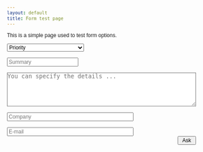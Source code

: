 ```yaml
---
layout: default
title: Form test page
---
```

This is a simple page used to test form options.

<STYLE TYPE='text/css'>
#loading{
display:none;
vertical-align:baseline;
position:fixed;
left:0;
top:0;
width:100%;
height:100%;
z-index:1000;}
#loadingcontent{
position:fixed;
left:20%;
top:35%;
width:50%;
height:50%;}
#loadingspinner{
vertical-align:baseline;
width: 10%;
text-align: center;
font-size:larger;}
textarea { width: 100%; margin: 0; padding: 0; border-width: 1; }
.feedback-summary { width: 100%; margin: 0; padding: 0; border-width: 1; }
BODY, input, select, table {
font-size: 12px;font-family: Arial,Helvetica,FreeSans,'sans - serif';}
#captcha{margin-bottom:0;padding-bottom:0}#captcha .captcha-container{clear:none;margin:5px 0 0 0;min-height:0;overflow:hidden;padding:0} #captcha .captcha-container .captcha-image{float:left}#captcha .captcha-container .captcha-trigger{float:left} #captcha .captcha-container .captcha-trigger .content{margin:0;overflow:hidden;text-align:left;text-indent:-999em;width:0} #captcha .captcha-container .icon-reload{background-image:url("data:image/png;base64,iVBORw0KGgoAAAANSUhEUgAAABAAAAAQBAMAAADt3eJSAAAAMFBMVEX///9wcHBwcHBwcHBwcHBwcHBwcHBwcHBwcHBwcHBwcHBwcHBwcHBwcHBwcHAAAAAM3lI2AAAADnRSTlMAESIzRFVmiJmqu8zd7qUOxRYAAAB3SURBVHjaY2axe9y7PGDtDyZGg+zYTvZDDExMpvWpnZb/GZgYPb5tYPhpDxRhnMvAwPCBgYmZITMAyGJgYTyz5wMDMmAEk+7GKUwQbooAM5hxR14HKKLAwMAc/x/I2CHA4PVzH1AqqECgq+wzkLEj3GtqPyfcHAB0GR2Spl8/YwAAAABJRU5ErkJggg==")} </STYLE>
<script src='http://ajax.googleapis.com/ajax/libs/jquery/1.7.1/jquery.min.js'></script>
<link rel="stylesheet" type="text/css" href="https://cdnjs.cloudflare.com/ajax/libs/jquery-datetimepicker/2.5.4/jquery.datetimepicker.css"> <script src='https://cdnjs.cloudflare.com/ajax/libs/jquery-datetimepicker/2.5.4/build/jquery.datetimepicker.full.js'></script> <link rel="stylesheet" type="text/css" href="http://aui-cdn.atlassian.com/aui-adg/5.4.3/css/aui.css"> <div id="loading">
<div id="loadingcontent">
<span id='loadingspinner' class='aui-icon aui-icon-wait'>Loading...</span>
</div>
</div>
<div id='feedback-main-div' style='font-size: 12px; font-family: Arial,Helvetica,FreeSans,sans-serif'>
<div id='feedback-error'></div>
<form class='aui' enctype='multipart/form-data' id='feedback-form' name='feedback-form' target='feedback-response' method='post' action='https://servicedesk.linaro.org/plugins/servlet/feedback/create'>
<input type='hidden' name='form-index' id='form-index' value='1'/>
<input type='hidden' name='feedback-from-url' id='feedback-from-url' value=''/>
<div><select id='feedback-priority' class='select' name='feedback-priority'>
<option value='' selected >Priority</option>
<option value='10200'>Severity 0 - Emergency</option>
<option value='10000'>Business Critical</option>
<option value='10201'>Severity 1 - Critical</option>
<option value='10001'>Degraded Service</option>
<option value='10202'>Severity 2 - High</option>
<option value='10002'>General Issue</option>
<option value='10203'>Severity 3 - Normal</option>
<option value='10100'>Blocker</option>
<option value='10101'>High</option>
<option value='10102'>Medium</option>
<option value='10103'>Low</option>
<option value='10104'>Minor</option>
<option value='10204'>Severity 4 - Feature Request</option>
</select>
</div>
<br> <div><input type='text' class='text long-field' id='feedback-summary' name='feedback-summary' class='feedback-summary' placeholder='Summary' value=''/></div>
<br> <div style='display:none;'><input type='text' class='text long-field' id='feedback-language' name='feedback-language' class='feedback-language' placeholder='Выберите язык (en/ru)' value='ru'/></div>
<div><TEXTAREA id='feedback-body' class='textarea long-field' name='feedback-body' ROWS='5' placeholder='You can specify the details ...'></TEXTAREA></div>
<br> <div><input type='text' class='text long-field' id='customfield_12401' name='customfield_12401' placeholder='Company' size='38' value=''/></div>
<br>
<input type='text' class='text long-field' id='feedback-email' name='feedback-email' placeholder='E-mail' size='38' value=''/>
<br>
<div align="right">
<input type='button' class='aui-button' value=' Ask ' onclick='addFeedback()'/>
</div>
</form></div>
<div id='feedback-back' class='aui' style='display: none'><input type='button' class='aui-button' onclick="jQuery('#feedback-main-div').show();jQuery('#feedback-response').hide();jQuery('#feedback-back').hide();" value='Back'/></div><iframe id='feedback-response' name='feedback-response' frameborder='no' style='display: none' width='500' height='250'></iframe><script type='text/javascript'>
JIRACaptcha = { setup: function() { jQuery("#captcha").delegate("span.captcha-reload", "click", function (e) { JIRACaptcha.refresh(); e.preventDefault(); }); }, refresh: function() { var img = jQuery(".captcha-image", "#captcha .captcha-container"), src = img.attr("src"); if (src.indexOf("__r") >= 0) { src = src.replace(/__r=([^&]+)/, "__r=" + Math.random()); } else { src = src.indexOf('?') >= 0 ? (src + "&__r=" + Math.random()) : (src + "?__r=" + Math.random()); } img.attr("src", src); jQuery("#captcha .captcha-response").focus(); } }; jQuery(window).load(function()
{
   jQuery('.datetimepicker').each(function() {
   jQuery(this).datetimepicker({
   timepicker:false,
   format:'d.m.Y'
   });
   });
   jQuery('.datetimepicker-time').each(function() {
   jQuery(this).datetimepicker({
   timepicker:true,
   format:'d.m.Y H:i'
   });
   });
   jQuery(JIRACaptcha.setup);
   jQuery('#feedback-main-div').show();
   jQuery('#feedback-new-issue-div').hide();
   jQuery('#feedback-response').hide();
   jQuery('#feedback-new-issue-button').click(function ()
   {
    jQuery('#feedback-form')[0].reset();
    jQuery('#feedback-main-div').show();
    jQuery('#feedback-new-issue-div').hide();
    jQuery('#feedback-response').hide();
   });
});

function isValidEmail(email ) {

   var re = /^(([^<>()[\]\\.,;:\s@\"]+(\.[^<>()[\]\\.,;:\s@\"]+)*)|(\".+\"))@((\[[0-9]{1,3}\.[0-9]{1,3}\.[0-9]{1,3}\.[0-9]{1,3}\])|(([a-zA-Z\-0-9]+\.)+[a-zA-Z]{2,}))$/;
   return re.test(email);
}
function addFeedback() {
    var message = '';
   var summary = jQuery('#feedback-summary').val();
   var email = jQuery('#feedback-email').val();
   if (summary == '' || email == '')
   {
    if (summary == '')
    {
     message = message + '<div>Enter the summary</div>';
    }
    if (email == '')
    {
     message = message + '<div>Enter E-mail</div>';
    }
    jQuery('#feedback-error').html(message);
    return false;
}
if (!isValidEmail(email )) {
    jQuery('#feedback-error').html('<div>E-mail address is in an Invalid format!</div>');
    return false;
}   jQuery('#feedback-error').html('');
   jQuery('#feedback-main-div').hide();
   jQuery('#loading').fadeIn();
   window.top.$('#feedback-response').attr('src','about:blank');    jQuery('#feedback-response').show();
   jQuery('#feedback-back').show();
   jQuery('#feedback-from-url').val(location.href);
   jQuery('#feedback-form').submit();
   jQuery('#feedback-response').on("load", function() {
   jQuery('#feedback-new-issue-div').show();
   jQuery('#loading').fadeOut();
});
   return false;
}
</script>

